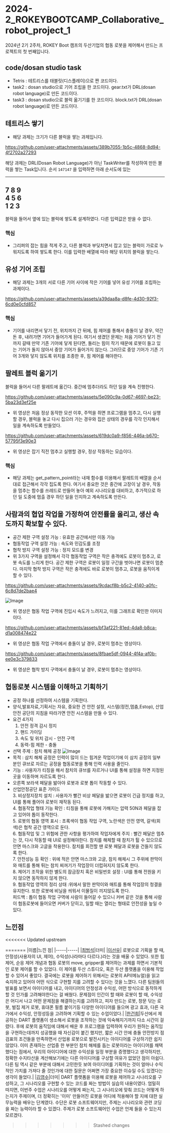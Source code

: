 # 2024-2_ROKEYBOOTCAMP_Collaborative_robot_project_1
2024년 2기 2주차, ROKEY Boot 캠프의 두산기업의 협동 로봇을 제어해서 만드는 프로젝트의 첫 번째입니다.
## code/dosan studio task
  - Tetris : 테트리스를 태블릿(디스플레이)으로 짠 코드이다.
  - task2 : dosan studio으로 기어 조립을 한 코드이다. gear.txt가 DRL(dosan robot language)로 만든 코드이다.
  - task3 : dosan studio으로 블럭 옮기기를 한 코드이다. block.txt가 DRL(dosan robot language)로 만든 코드이다.
## 테트리스 쌓기
- 해당 과제는 크기가 다른 블럭을 쌓는 과제입니다.

https://github.com/user-attachments/assets/389b7055-1b5c-4868-8d94-4f2702a27293

해당 과제는 DRL(Dosan Robot Language)가 아닌 TaskWriter를 작성하여 만든 블럭을 쌓는 Task입니다. 순서 `147147` 을 입력하면 아래 순서도에 있는

  ------------
  7 8 9   
  4 5 6   
  1 2 3   
  ------------
블럭을 들어서 옆에 있는 블럭에 쌓도록 설계하였다. 다른 입력값은 받을 수 없다.
### 핵심
  - 그리퍼의 잡는 힘을 적게 주고, 다른 블럭과 부딪치면서 잡고 있는 블럭이 가로로 누워지도록 하여 쌓도록 한다. 이를 입력한 배열에 따라 해당 위치의 블럭을 쌓는다.
## 유성 기어 조립
- 해당 과제는 3개의 서로 다른 기어 사이에 작은 기어를 넣어 유성 기어를 조립하는 과제이다.

https://github.com/user-attachments/assets/a39daa8a-d8fe-4d30-92f3-6cd0e0cfd857

### 핵심
  - 기어를 내리면서 닿기 전, 위치까지 간 뒤에, 힘 제어를 통해서 충돌이 날 경우, 약간 돈 후, 내려가면 기어가 들어가게 된다. 여기서 생겼던 문제는 처음 기어가 닿기 전까지 갈때 만약 기존 기어에 닿게 된다면, 돌리는 힘이 작기 때문에 로봇이 들고 있는 기어가 돌지 않아서 중앙 기어가 들어가지 않는다. 그러므로 중앙 기어가 기존 기어 3개와 닿지 않도록 위치를 조종한 후, 힘 제어를 해야한다.

## 팔레트 블럭 옮기기
  블럭을 들어서 다른 팔레트에 옮긴다. 중간에 멈추더라도 하던 일을 계속 진행한다.

https://github.com/user-attachments/assets/5e090c9a-0d67-4697-be23-5ba23d3ef25e

  - 위 영상은 처음 정상 동작한 모션 이후, 주먹을 쥐면 프로그램을 멈추고, 다시 실행할 경우, 블럭을 놓고 다시 집으러 가는 경우와 집은 상태의 경우를 각각 인지해서 일을 계속하도록 만들었다.

https://github.com/user-attachments/assets/619dc0a9-f856-446a-b670-57795f3e90e3

  - 위 영상은 잡기 직전 멈추고 실행할 경우, 정상 작동하는 모습이다.
### 핵심
  - 해당 과제는 get_pattern_point라는 내재 함수를 이용해서 팔레트의 배열을 순서대로 접근해서 각각 집도록 한다. 여기서 중요한 것은 중간에 고장이 날 경우, 작동을 멈추는 함수를 쓰레드로 만들어 놓아 예외 시나리오를 대비하고, 추가적으로 하던 일 도중에 멈출 경우 하던 일을 인지하고 계속하도록 만든다.

##  사람과의 협업 작업을 가정하여 안전률을 올리고, 생산 속도까지 확보할 수 있다.
  - 공간 제한 구역 설정 가능 : 유효한 공간에서만 이동 가능
  - 협동작업 구역 설정 가능 : 속도와 민감도를 조정
  - 협착 방지 구역 설정 가능 : 정지 모드를 변경
  - 위 3가지 구역을 설정해서 각각 협동작업 구역은 작은 충격에도 로봇이 멈추고, 로봇 속도를 느리게 한다. 공간 제한 구역은 로봇이 일정 구간을 벗어나면 로봇이 멈춘다. 마지막 협착 방지 구역은 작은 충격에도 바로 로봇이 멈추고, 로봇을 움직이게 할 수 있다.

https://github.com/user-attachments/assets/9cdacf8b-b5c2-4140-a0fc-6c8d7de2bae4

![Image](https://github.com/user-attachments/assets/e548b00e-1665-4d08-92c4-26e9128a7fcb)

  - 위 영상은 협동 작업 구역에 진입시 속도가 느려지고, 이를 그래프로 확인한 이미지이다.

  https://github.com/user-attachments/assets/bf3af221-81ed-4da8-b8ca-d1a008474e22
  
  - 위 영상은 협동 작업 구역에서 충돌이 날 경우, 로봇이 멈추는 영상이다.

  https://github.com/user-attachments/assets/8fbae5df-0944-4f4a-af0b-ee0e3c379833

  - 위 영상은 협착 방지 구역에서 충돌이 날 경우, 로봇이 멈추는 영상이다.

## 협동로봇 시스템을 이해하고 기획하기
  - 공정 하나를 선정하여 시스템을 기획한다.
  - 양식,발표자료,기획서는 자유, 중요한 건 안전 설정, 시스템(정전,멈춤,Estop), 산업 안전 공단의 지침을 따라가면 안전 시스템을 만들 수 있다.
  - 요건 4가지
    1. 안전 정격 감시 정지
    2. 핸드 가이딩
    3. 속도 및 위치 감시 - 안전 구역
    4. 동력-힘 제한 - 충돌
  - 선택 주제 : 참치 해체 공정
    ![Image](https://github.com/user-attachments/assets/a35cfa2e-f1b9-453e-b34a-49cd268538d3)
  - 목적 : 삼치 해체 공정은 인력이 많이 드는 힘겨운 작업이기에 이 삼치 공정의 일부분인 큐브로 자르는 공정을 협동로봇을 통해 인력 사용을 줄인다.
  - 기능 : 사용자가 티칭을 해서 참치의 큐브를 자르거나 UI를 통해 설정을 하면 지정된 곳을 이동하며 자르도록 한다.
  - 오른쪽 보라색 페달을 밞아야 로봇과 로봇 톱이 작동할 수 있다.
  - 산업안정공단 표준 가이드    
    3. 비상정지장치 설치 : 사용자가 빨간 비상 페달을 밞으면 로봇이 긴급 정지를 하고, UI를 통해 풀어야 로봇이 재작동 된다.     
    4. 협동작업 형태 기능 확인 : 티칭을 통해 로봇에 가해지는 압력 50N과 페달을 잡고 있어야 톱이 동작한다.    
    5. 로봇의 협동 영역 표시 : 초록색이 협동 작업 구역, 노란색은 안전 영역, 갈색(회색)은 협착 공간 영역으로 둔다.    
    6. 협동작업 및 그 위험에 관한 사항을 평가하여 작업자에게 주지 : 빨간 페달은 멈추는 것, 다시 작동할 때 UI로 설정해야한다. 참치를 해체할 때 참치가 튈 수 있으므로 안면 마스크와 고글을 착용한다. 참치를 회전할 땐 로봇 페달과 로봇을 건들지 않도록 한다.    
    7. 안전성능 등 확인 : 위에 적은 안면 마스크와 고글, 참치 해체시 그 주위에 판막이와 매트를 통해 튀는 참치 찌꺼기가 작업장이 더럽혀지지 않도록 한다.    
    8. 제어기 조작을 위한 별도의 잠금장치 혹은 비밀번호 설정 : UI를 통해 전원을 키지 않으면 동작하지 않게 한다.    
    9. 협동작업 영역의 정리 상태 :위에서 말한 판막이와 매트를 통해 작업장의 청결을 유지한다. 또한 로봇에 비닐을 씌워서 이물질이 끼지않도록 한다.    
    피드백 : 톱이 협동 작업 구역에 사람이 들어갈 수 있으니 커버 같은 것을 통해 사람이 협동로봇에 들어오면 커버가 닫히고, 일할 때는 열리는 형태로 안전성을 높일 수 있다.
## 느낀점
<<<<<<< Updated upstream

=======
|이름|느낀 점|
|-----|-----|
|[최범석](https://github.com/ausudu)|더미|
|[이선우](https://github.com/malenwater)| 로봇으로 기획을 할 때, 안정성(사용자의 UI, 제어), 수익성(나라마다 다르다.)라는 것을 배울 수 있었다. 또한 힘제어, 순응 제어 개념과 협동 로봇의 move, gripper를 제어하는 과제를 하면서 기본적인 로봇 제어를 할 수 있었다. 이 제어를 두산 스튜디오, 혹은 두산 플랫폼을 이용해 작업할 수 있어서 좋았다. 결국에는 로봇을 제어하기 위해서는 로봇의 API(메뉴얼)을 읽고 숙지하고 있어야 어떤 식으로 구현할 지를 고려할 수 있다는 것을 느꼈다. 다른 팀원들의 발표를 보면서 아이디어를 내고, 아이디어의 안정성과 수익성, 어떤 방식으로 동작하게 할 것 인가를 고려해야한다는 걸 배웠다. 문제점이 인간이 할 때와 로봇이 할 때, 수익성은 어디서 나고 어떤 문제점을 해결하는지를 고려하고, 피자 만드는 로봇, 창문 닦는 로봇, 벌집 제거 로봇, 휴대폰 필름 붙이기등 다양한 아이디어를 들으며 광고 효과, 다른 국가에서 수익성, 안정성등을 고려하며 기획할 수 있는 수업이었다.|
|[한건희](https://github.com/ghgue)|두산에서 제공하는 DART 플랫폼이 생소해서 로봇을 조작하는 것에 익숙해지기까지 다소 시간이 걸렸다. 후에 로봇의 움직임에 대해서 배운 후 프로그램을 입력하여 우리가 원하는 움직임을 구현하는데까지 성공했을 때 자신감이 붙긴 했지만, 짧은 시간 안에 충돌 안전방지 점검표의 조건들을 만족하면서 산업용 로봇으로 발전시키는 아이디어를 구상하기란 쉽지 않았다. 이미 존재하는 산업중 한 부분인 참치 해체를 돕는 로봇이라는 아이디어를 채택했다는 점에서, 우리의 아이디어에 대한 수익성을 일정 부분을 증명했다고 생각하지만, 정확한 수지타산을 계산해보기에는 다른 아이디어를 구상할 여유가 없었던 점이 아쉽다. 다른 팀 역시 같은 부분에 대해서 고민한듯 보여 아이디어를 기획하는 것이 얼마나 수익적인 가치를 가져다 줄 것인가에 대한 질문은 어쩌면 가장 중요한 이슈일 수도 있겠다는 생각이 들었다.|
|[김영수](https://github.com/youngsoo-kim-123)|더미|
DART 플랫폼을 이용해 로봇을 제어하고 시나리오를 구성하고, 그 시나리오를 구현할 수 있는 코드를 짜는 방법이 실습의 내용이였다. 엄밀히 따지면, 이번주 수업은 시나리오를 어떻게 짜는지, 그 시나리오에 맞춰 코드는 어떻게 하는지가 주제이며, 더 정확히는 '이미' 만들어진 로봇을 어디에 적용해야 할 지에 대한 실무능력을 배우는 단계였다. 수단은 로봇 소프트웨어지만, 주제는 시나리오와 관련 코딩을 짜는 능력이라 할 수 있겠다. 주제가 로봇 소프트웨어인 수업은 언제 들을 수 있는지 모르겠다.
>>>>>>> Stashed changes
